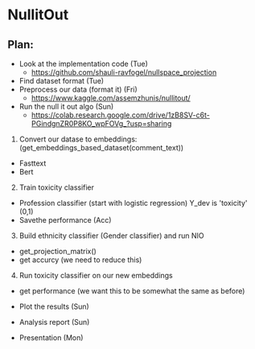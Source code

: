 # NullitOut

## Plan:

* Look at the implementation code (Tue) 
  * https://github.com/shauli-ravfogel/nullspace_projection   
* Find dataset format (Tue)
* Preprocess our data (format it) (Fri)
  * https://www.kaggle.com/assemzhunis/nullitout/
* Run the null it out algo (Sun)
  * https://colab.research.google.com/drive/1zB8SV-c6t-PGindgnZR0P8KO_wpFOVg_?usp=sharing

1. Convert our datase to embeddings: (get_embeddings_based_dataset(comment_text))
 * Fasttext
 * Bert
2. Train toxicity classifier
 * Profession classifier (start with logistic regression) Y_dev is 'toxicity' (0,1)
 * Savethe performance (Acc)
3. Build ethnicity classifier (Gender classifier) and run NIO
 * get_projection_matrix()
 * get accurcy (we need to reduce this)
4. Run toxicity classifier on our new embeddings
 * get performance (we want this to be somewhat the same as before)



* Plot the results (Sun)
* Analysis report (Sun)
* Presentation (Mon)
